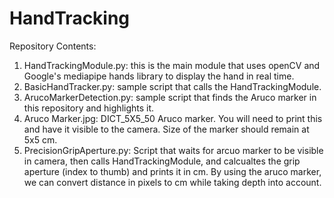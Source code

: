 # HandTracking

Repository Contents:

1. HandTrackingModule.py: this is the main module that uses openCV and Google's mediapipe hands library to display the hand in real time. 
2. BasicHandTracker.py: sample script that calls the HandTrackingModule. 
3. ArucoMarkerDetection.py: sample script that finds the Aruco marker in this repository and highlights it. 
4. Aruco Marker.jpg: DICT_5X5_50 Aruco marker. You will need to print this and have it visible to the camera. Size of the marker should remain at 5x5 cm.
5. PrecisionGripAperture.py: Script that waits for arcuo marker to be visible in camera, then calls HandTrackingModule, and calcualtes the grip aperture (index to thumb) and prints it in cm. By using the aruco marker, we can convert distance in pixels to cm while taking depth into account. 
